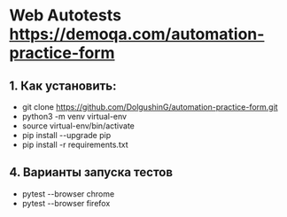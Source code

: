 # Web Autotests https://demoqa.com/automation-practice-form

## 1. Как установить:
- git clone https://github.com/DolgushinG/automation-practice-form.git
- python3 -m venv virtual-env
- source virtual-env/bin/activate
- pip install --upgrade pip
- pip install -r requirements.txt

## 4. Варианты запуска тестов
- pytest --browser chrome
- pytest --browser firefox
